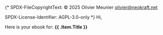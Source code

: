 {*
SPDX-FileCopyrightText: © 2025 Olivier Meunier <olivier@neokraft.net>

SPDX-License-Identifier: AGPL-3.0-only
*}
Hi,

Here is your ebook for: **{{ .Item.Title }}**
